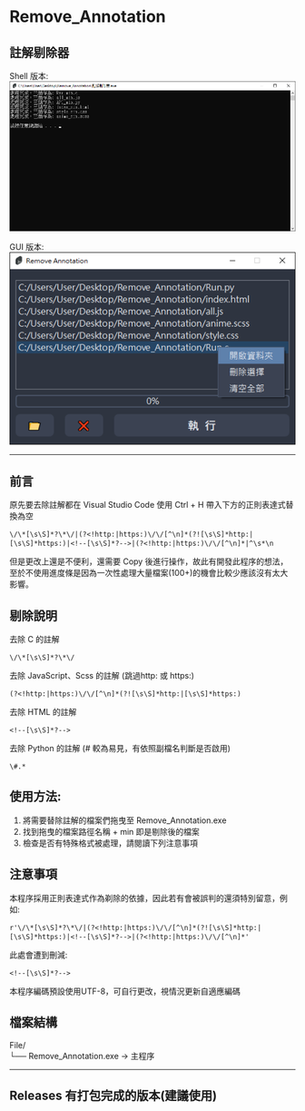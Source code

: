 # Remove_Annotation
## 註解剔除器

Shell 版本:
![Remove Annotation cover](https://github.com/zz22558822/Remove_Annotation/blob/main/img/Remove_Annotation.png)

GUI 版本:
![Remove Annotation GUI cover](https://github.com/zz22558822/Remove_Annotation/blob/main/img/Remove_Annotation_GUI.png)

---

## 前言
原先要去除註解都在 Visual Studio Code 使用 Ctrl + H 帶入下方的正則表達式替換為空
```
\/\*[\s\S]*?\*\/|(?<!http:|https:)\/\/[^\n]*(?![\s\S]*http:|[\s\S]*https:)|<!--[\s\S]*?-->|(?<!http:|https:)\/\/[^\n]*|^\s*\n
```
但是更改上還是不便利，還需要 Copy 後進行操作，故此有開發此程序的想法，
至於不使用進度條是因為一次性處理大量檔案(100+)的機會比較少應該沒有太大影響。


## 剔除說明

去除 C 的註解
```
\/\*[\s\S]*?\*\/
```
去除 JavaScript、Scss 的註解 (跳過http: 或 https:)
```
(?<!http:|https:)\/\/[^\n]*(?![\s\S]*http:|[\s\S]*https:)
```
去除 HTML 的註解
```
<!--[\s\S]*?-->
```
去除 Python 的註解 (# 較為易見，有依照副檔名判斷是否啟用)
```
\#.* 
```


## 使用方法:
1. 將需要替除註解的檔案們拖曳至 Remove_Annotation.exe
2. 找到拖曳的檔案路徑名稱 + min 即是剔除後的檔案
3. 檢查是否有特殊格式被處理，請閱讀下列注意事項


## 注意事項
本程序採用正則表達式作為剃除的依據，因此若有會被誤判的還須特別留意，例如:
```
r'\/\*[\s\S]*?\*\/|(?<!http:|https:)\/\/[^\n]*(?![\s\S]*http:|[\s\S]*https:)|<!--[\s\S]*?-->|(?<!http:|https:)\/\/[^\n]*'
```
此處會遭到刪減:
```
<!--[\s\S]*?-->
```

本程序編碼預設使用UTF-8，可自行更改，視情況更新自適應編碼


## 檔案結構
File/  
└── Remove_Annotation.exe → 主程序


---

## Releases 有打包完成的版本(建議使用)
